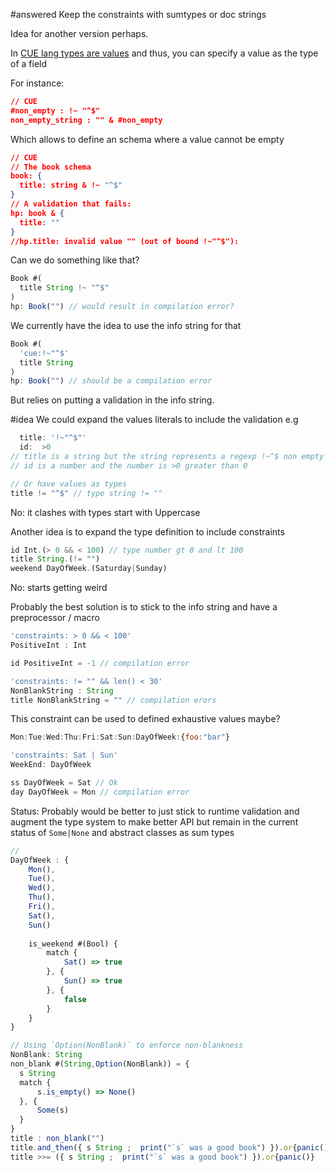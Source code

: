 #answered  Keep the constraints with sumtypes or doc strings

Idea for another version perhaps. 

In [CUE lang types are values](https://cuelang.org/docs/tour/basics/types-are-values/) and thus, you can specify a value as the type of a field

For instance: 

```json
// CUE
#non_empty : !~ "^$"
non_empty_string : "" & #non_empty
```

Which allows to define an schema where a value cannot be empty

```json
// CUE
// The book schema
book: {
  title: string & !~ "^$"
}
// A validation that fails:
hp: book & {
  title: ""
}
//hp.title: invalid value "" (out of bound !~"^$"):
```

Can we do something like that? 

```js
Book #(
  title String !~ "^$"
)
hp: Book("") // would result in compilation error?
```

We currently have the idea to use the info string for that
```js
Book #(
  'cue:!~"^$'
  title String
)
hp: Book("") // should be a compilation error
```

But relies on putting a validation in the info string.

#idea We could expand the values literals to include the validation e.g 

```js
  title: '!~"^$"'
  id:  >0 
// title is a string but the string represents a regexp !~^$ non empty
// id is a number and the number is >0 greater than 0

// Or have values as types
title != "^$" // type string != ""
```

No: it clashes with types start with Uppercase

Another idea is to expand the type definition to include constraints

```js
id Int.(> 0 && < 100) // type number gt 0 and lt 100 
title String.(!= "")
weekend DayOfWeek.(Saturday|Sunday)

```
No: starts getting weird

Probably the best solution is to stick to the info string and have a preprocessor / macro

```js
'constraints: > 0 && < 100'
PositiveInt : Int 

id PositiveInt = -1 // compilation error

'constraints: != "" && len() < 30'
NonBlankString : String
title NonBlankString = "" // compilation erors

```


This constraint can be used to defined exhaustive values maybe? 

```js
Mon:Tue:Wed:Thu:Fri:Sat:Sun:DayOfWeek:{foo:"bar"}

'constraints: Sat | Sun'
WeekEnd: DayOfWeek

ss DayOfWeek = Sat // Ok
day DayOfWeek = Mon // compilation error

```

Status: Probably would be better to just stick to runtime validation and augment the type system to make better API but remain in the current status of `Some|None`  and abstract classes as sum types

```js
//
DayOfWeek : {
	Mon(),
	Tue(),
	Wed(),
	Thu(),
	Fri(),
	Sat(),
	Sun()
	
	is_weekend #(Bool) {
		match {
			Sat() => true
		}, {
			Sun() => true
		}, {
			false
		}
	}
}
```


```js
// Using `Option(NonBlank)` to enforce non-blankness
NonBlank: String 
non_blank #(String,Option(NonBlank)) = { 
  s String
  match {
	  s.is_empty() => None()
  }, {
	  Some(s)
  }
}
title : non_blank("")
title.and_then({ s String ;  print("`s` was a good book") }).or{panic()}
title >>= ({ s String ;  print("`s` was a good book") }).or{panic()}

```






